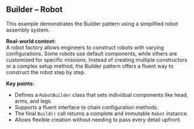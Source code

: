 ## Builder – Robot

This example demonstrates the Builder pattern using a simplified robot assembly system.

**Real-world context:**  
A robot factory allows engineers to construct robots with varying configurations. Some robots use default components, while others are customized for specific missions. Instead of creating multiple constructors or a complex setup method, the Builder pattern offers a fluent way to construct the robot step by step.

**Key points:**
- Defines a `RobotBuilder` class that sets individual components like head, arms, and legs.
- Supports a fluent interface to chain configuration methods.
- The final `Build()` call returns a complete and immutable `Robot` instance.
- Allows flexible creation without needing to pass every detail upfront.